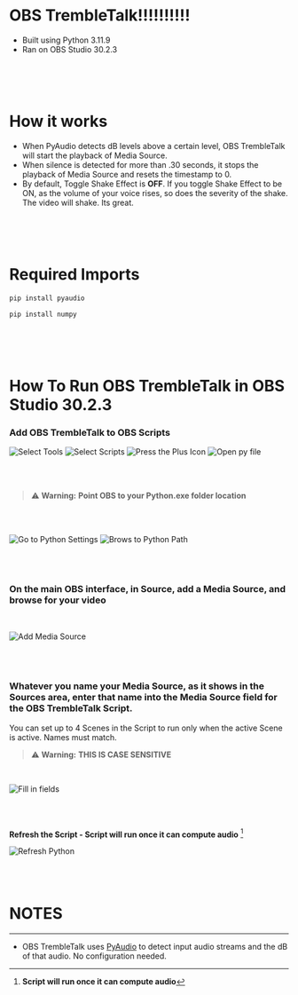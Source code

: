 # OBS TrembleTalk!!!!!!!!!!

- Built using Python 3.11.9
- Ran on OBS Studio 30.2.3

<br/><br/><br/>

# How it works

- When PyAudio detects dB levels above a certain level, OBS TrembleTalk will start the playback of Media Source.
- When silence is detected for more than .30 seconds, it stops the playback of Media Source and resets the timestamp to 0.
- By default, Toggle Shake Effect is **OFF**. If you toggle Shake Effect to be ON, as the volume of your voice rises, so does the severity of the shake. The video will shake. Its great. 

<br/><br/><br/>

# Required Imports

```bash
pip install pyaudio
```
```bash
pip install numpy
```

<br/><br/><br/>

# How To Run OBS TrembleTalk in OBS Studio 30.2.3

### Add OBS TrembleTalk to OBS Scripts

![Select Tools](https://github.com/Duck1776/OBS-TrembleTalk/blob/main/img/image.png)
![Select Scripts](https://github.com/Duck1776/OBS-TrembleTalk/blob/main/img/image-1.png)
![Press the Plus Icon](https://github.com/Duck1776/OBS-TrembleTalk/blob/main/img/image-2.png)
![Open py file](https://github.com/Duck1776/OBS-TrembleTalk/blob/main/img/image-3.png)

<br/><br/>

> :warning: **Warning:** **Point OBS to your Python.exe folder location**

<br/><br/>

![Go to Python Settings](https://github.com/Duck1776/OBS-TrembleTalk/blob/main/img/image-4.png)
![Brows to Python Path](https://github.com/Duck1776/OBS-TrembleTalk/blob/main/img/image-5.png)


<br/><br/>

### **On the main OBS interface, in Source, add a Media Source, and browse for your video**

<br/>

![Add Media Source](https://github.com/Duck1776/OBS-TrembleTalk/blob/main/img/image-6.png)

<br/><br/>

### **Whatever you name your Media Source, as it shows in the Sources area, enter that name into the Media Source field for the OBS TrembleTalk Script.**

You can set up to 4 Scenes in the Script to run only when the active Scene is active. Names must match.


> :warning: **Warning:** **THIS IS CASE SENSITIVE**

<br/>

![Fill in fields](https://github.com/Duck1776/OBS-TrembleTalk/blob/main/img/image-7.png)

<br/><br/>

**Refresh the Script - Script will run once it can compute audio** [^1]

![Refresh Python](https://github.com/Duck1776/OBS-TrembleTalk/blob/main/img/image-8.png)

<br/><br/>

# NOTES
---
[^1]: **Script will run once it can compute audio**
- OBS TrembleTalk uses [PyAudio](https://pypi.org/project/PyAudio/) to detect input audio streams and the dB of that audio. No configuration needed.
